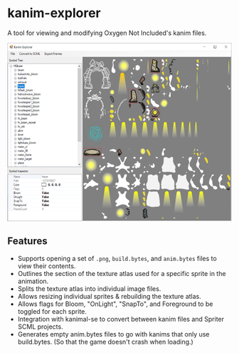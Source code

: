 # kanim-explorer
A tool for viewing and modifying Oxygen Not Included's kanim files.

<img src="screenshot.png" height=400>

## Features

- Supports opening a set of `.png`, `build.bytes`, and `anim.bytes` files to view their contents.
- Outlines the section of the texture atlas used for a specific sprite in the animation.
- Splits the texture atlas into individual image files.
- Allows resizing individual sprites & rebuilding the texture atlas.
- Allows flags for Bloom, "OnLight", "SnapTo", and Foreground to be toggled for each sprite.
- Integration with kanimal-se to convert between kanim files and Spriter SCML projects.
- Generates empty anim.bytes files to go with kanims that only use build.bytes. (So that the game doesn't crash when loading.)
